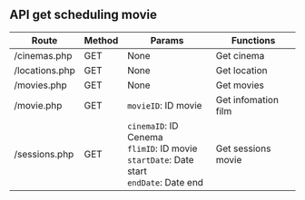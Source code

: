 ## API get scheduling movie
| Route           |Method               |Params               |        Functions      |
|-----------------|---------------------|---------------------|-----------------------|
| /cinemas.php    |GET                  |None                 |Get cinema             |
| /locations.php  |GET                  |None                 |Get location           |
| /movies.php     |GET                  |None                 |Get movies             |
| /movie.php      |GET                  |`movieID`: ID movie  |Get infomation film    |
| /sessions.php   |GET                  |`cinemaID`: ID Cenema</br>`flimID`: ID movie</br>`startDate`: Date start</br>`endDate`: Date end    | Get sessions movie    |
